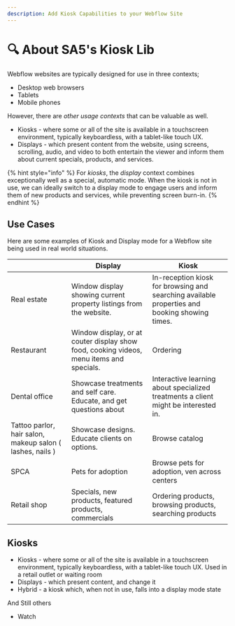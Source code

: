 ```yaml
---
description: Add Kiosk Capabilities to your Webflow Site
---
```


# 🔍 About SA5's Kiosk Lib



Webflow websites are typically designed for use in three contexts;&#x20;

* Desktop web browsers
* Tablets
* Mobile phones

However, there are _other usage contexts_ that can be valuable as well.&#x20;

* Kiosks - where some or all of the site is available in a touchscreen environment, typically keyboardless, with a tablet-like touch UX. &#x20;
* Displays - which present content from the website, using screens, scrolling, audio, and video to both entertain the viewer and inform them about current specials, products, and services.&#x20;

{% hint style="info" %}
For _kiosks_, the _display_ context combines exceptionally well as a special, automatic mode.  When the kiosk is not in use, we can ideally switch to a display mode to engage users and inform them of new products and services, while preventing screen burn-in.&#x20;
{% endhint %}

## Use Cases

Here are some examples of Kiosk and Display mode for a Webflow site being used in real world situations. &#x20;



|                                                            | Display                                                                                  | Kiosk                                                                                          |
| ---------------------------------------------------------- | ---------------------------------------------------------------------------------------- | ---------------------------------------------------------------------------------------------- |
| Real estate                                                | Window display showing current property listings from the website.                       | In-reception kiosk for browsing and searching available properties and booking showing times.  |
| Restaurant                                                 | Window display, or at couter display show food, cooking videos, menu items and specials. | Ordering                                                                                       |
| Dental office                                              | Showcase treatments and self care. Educate, and get questions about                      | Interactive learning about specialized treatments a client might be interested in.             |
| Tattoo parlor, hair salon, makeup salon ( lashes, nails )  | Showcase designs. Educate clients on options.                                            | Browse catalog                                                                                 |
| SPCA                                                       | Pets for adoption                                                                        | Browse pets for adoption, ven across centers                                                   |
| Retail shop                                                | Specials, new products, featured products, commercials                                   | Ordering products, browsing products, searching products                                       |





## Kiosks

* Kiosks - where some or all of the site is available in a touchscreen environment, typically keyboardless, with a tablet-like touch UX.  Used in a retail outlet or waiting room
* Displays - which present content, and change it&#x20;
* Hybrid - a kiosk which, when not in use, falls into a display mode state&#x20;

And Still others

* Watch









